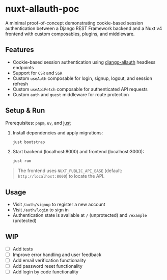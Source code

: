 # nuxt-allauth-poc

A minimal proof-of-concept demonstrating cookie-based session authentication between a Django REST Framework backend and a Nuxt v4 frontend with custom composables, plugins, and middleware.

## Features

- Cookie-based session authentication using [django-allauth](https://django-allauth.readthedocs.io/en/latest/) headless endpoints
- Support for `CSR` and `SSR`
- Custom `useAuth` composable for login, signup, logout, and session refresh
- Custom `useApiFetch` composable for authenticated API requests
- Custom `auth` and `guest` middleware for route protection

## Setup & Run

Prerequisites: `pnpm`, `uv`, and [just](https://github.com/casey/just)

1. Install dependencies and apply migrations:
   ```bash
   just bootstrap
   ```
2. Start backend (localhost:8000) and frontend (localhost:3000):
   ```bash
   just run
   ```

> The frontend uses `NUXT_PUBLIC_API_BASE` (default: `http://localhost:8000`) to locate the API.

## Usage

- Visit `/auth/signup` to register a new account
- Visit `/auth/login` to sign in
- Authentication state is available at `/` (unprotected) and `/example` (protected)

## WIP
- [ ] Add tests
- [ ] Improve error handling and user feedback
- [ ] Add email verification functionality
- [ ] Add password reset functionality
- [ ] Add login by code functionality
